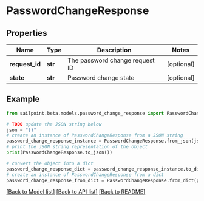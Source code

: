 # PasswordChangeResponse


## Properties

Name | Type | Description | Notes
------------ | ------------- | ------------- | -------------
**request_id** | **str** | The password change request ID | [optional] 
**state** | **str** | Password change state | [optional] 

## Example

```python
from sailpoint.beta.models.password_change_response import PasswordChangeResponse

# TODO update the JSON string below
json = "{}"
# create an instance of PasswordChangeResponse from a JSON string
password_change_response_instance = PasswordChangeResponse.from_json(json)
# print the JSON string representation of the object
print(PasswordChangeResponse.to_json())

# convert the object into a dict
password_change_response_dict = password_change_response_instance.to_dict()
# create an instance of PasswordChangeResponse from a dict
password_change_response_from_dict = PasswordChangeResponse.from_dict(password_change_response_dict)
```
[[Back to Model list]](../README.md#documentation-for-models) [[Back to API list]](../README.md#documentation-for-api-endpoints) [[Back to README]](../README.md)


